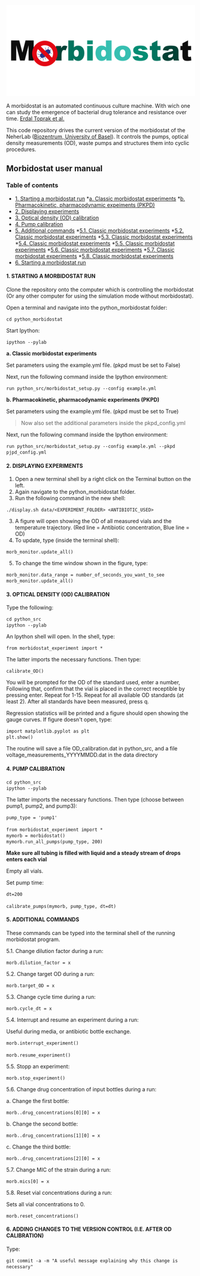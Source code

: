 <p align="center"><img src="misc/Element 2.png" alt="Morbidostat" width="600"></p>

A morbidostat is an automated continuous culture machine. With wich one can study the emergence of bacterial drug tolerance and resistance over time. [Erdal Toprak et al.](https://www.ncbi.nlm.nih.gov/pmc/articles/PMC3708598/)

This code repository drives the current version of the morbidostat of the NeherLab ([Biozentrum, University of Basel](https://www.biozentrum.unibas.ch/research/research-groups/research-groups-a-z/overview/unit/research-group-richard-neher)). It controls the pumps, optical density measurements (OD), waste pumps and structures them into cyclic procedures.

## Morbidostat user manual

### Table of contents
* [1. Starting a morbidostat run](#1.-STARTING-A-MORBIDOSTAT-RUN)
    *[a. Classic morbidostat experiments](#a.-Classic-morbidostat-experiments)
    *[b. Pharmacokinetic, pharmacodynamic expeiments (PKPD)](#b.-Pharmacokinetic,-pharmacodynamic-experiments-(PKPD))
* [2. Displaying experiments](#2.-DISPLAYING-EXPERIMENTS)
* [3. Optical density (OD) calibration](#3.-OPTICAL-DENSITY-(OD)-CALIBRATION)
* [4. Pump calibration](#4.-PUMP-CALIBRATION)
* [5. Additional commands](#5.-ADDITIONAL-COMMANDS)
    *[5.1. Classic morbidostat experiments](#5.1.-Change-dilution-factor-during-a-run:)
    *[5.2. Classic morbidostat experiments](#5.2.-Change-target-OD-during-a-run:)
    *[5.3. Classic morbidostat experiments](#5.3.-Change-cycle-time-during-a-run:)
    *[5.4. Classic morbidostat experiments](#5.4.-Interrupt-and-resume-an-experiment-during-a-run:)
    *[5.5. Classic morbidostat experiments](#5.5.-Stopp-an-experiment:)
    *[5.6. Classic morbidostat experiments](#5.6.-Change-drug-concentration-of-input-bottles-during-a-run:)
    *[5.7. Classic morbidostat experiments](#5.7.-Change-MIC-of-the-strain-during-a-run:)
    *[5.8. Classic morbidostat experiments](#5.8.-Reset-vial-concentrations-during-a-run:)
* [6. Starting a morbidostat run](#6.-ADDING-CHANGES-TO-THE-VERSION-CONTROL-(I.E-AFTER-OD-CALIBRATION))


#### 1. STARTING A MORBIDOSTAT RUN

Clone the repository onto the computer which is controlling the morbidostat (Or any other computer for using the simulation mode without morbidostat).

Open a terminal and navigate into the python_morbidostat folder:
```
cd python_morbidostat
```

Start Ipython:
```
ipython --pylab
```

**a. Classic morbidostat experiments**

Set parameters using the example.yml file. (pkpd must be set to False)

Next, run the following command inside the Ipython environment:
```
run python_src/morbidostat_setup.py --config example.yml
```

**b. Pharmacokinetic, pharmacodynamic experiments (PKPD)**

Set parameters using the example.yml file. (pkpd must be set to True)

> Now also set the additional parameters inside the pkpd_config.yml

Next, run the following command inside the Ipython environment:
```
run python_src/morbidostat_setup.py --config example.yml --pkpd pjpd_config.yml
```

#### 2. DISPLAYING EXPERIMENTS

1. Open a new terminal shell by a right click on the Terminal button on the left.
2. Again navigate to the python_morbidostat folder.
2. Run the following command in the new shell:
```
./display.sh data/<EXPERIMENT_FOLDER> <ANTIBIOTIC_USED>
```
3. A figure will open showing the OD of all measured vials and the temperature trajectory. (Red line = Antibiotic concentration, Blue line = OD)
4. To update, type (inside the terminal shell):
```
morb_monitor.update_all()
```
5. To change the time window shown in the figure, type:
```
morb_monitor.data_range = number_of_seconds_you_want_to_see
morb_monitor.update_all()
```
#### 3. OPTICAL DENSITY (OD) CALIBRATION

Type the following:
```
cd python_src
ipython --pylab
```

An Ipython shell will open.
In the shell, type:
```
from morbidostat_experiment import *
```
The latter imports the necessary functions.
Then type:
```
calibrate_OD()
```
You will be prompted for the OD of the standard used, enter a number,
Following that, confirm that the vial is placed in the correct receptible by pressing enter.
Repeat for 1-15.
Repeat for all available OD standards (at least 2).
After all standards have been measured, press q.

Regression statistics will be printed and a figure should open showing the gauge curves.
If figure doesn't open, type:
```
import matplotlib.pyplot as plt
plt.show()
```
The routine will save a file OD_calibration.dat in python_src,
and a file voltage_measurements_YYYYMMDD.dat in the data directory

#### 4. PUMP CALIBRATION
```
cd python_src
ipython --pylab
```

The latter imports the necessary functions.
Then type (choose between pump1, pump2, and pump3):
```
pump_type = 'pump1'

from morbidostat_experiment import *
mymorb = morbidostat()
mymorb.run_all_pumps(pump_type, 200)
```
**Make sure all tubing is filled with liquid and a steady stream of drops enters each vial**

Empty all vials.

Set pump time:
```
dt=200

calibrate_pumps(mymorb, pump_type, dt=dt)
```
#### 5. ADDITIONAL COMMANDS
These commands can be typed into the terminal shell of the running morbidostat program.

5.1. Change dilution factor during a run:
```
morb.dilution_factor = x
```

5.2. Change target OD during a run:
```
morb.target_OD = x
```

5.3. Change cycle time during a run:
```
morb.cycle_dt = x
```

5.4. Interrupt and resume an experiment during a run:

Useful during media, or antibiotic bottle exchange.

```
morb.interrupt_experiment()

morb.resume_experiment()
```

5.5. Stopp an experiment:
```
morb.stop_experiment()
```

5.6. Change drug concentration of input bottles during a run:

a. Change the first bottle:
```
morb..drug_concentrations[0][0] = x
```

b. Change the second bottle:
```
morb..drug_concentrations[1][0] = x
```

c. Change the third bottle:
```
morb..drug_concentrations[2][0] = x
```

5.7. Change MIC of the strain during a run:
```
morb.mics[0] = x
```

5.8. Reset vial concentrations during a run:

Sets all vial concentrations to 0.

```
morb.reset_concentrations()
```

#### 6. ADDING CHANGES TO THE VERSION CONTROL (I.E. AFTER OD CALIBRATION)

Type:

```
git commit -a -m "A useful message explaining why this change is necessary"
```

